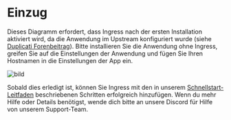 # Einzug

Dieses Diagramm erfordert, dass Ingress nach der ersten Installation aktiviert wird, da die Anwendung im Upstream konfiguriert wurde (siehe [Duplicati Forenbeitrag](https://forum.duplicati.com/t/error-message-in-browser-the-host-header-sent-by-the-client-is-not-allowed/5806)). Bitte installieren Sie die Anwendung ohne Ingress, greifen Sie auf die Einstellungen der Anwendung und fügen Sie Ihren Hostnamen in die Einstellungen der App ein.

![bild](https://user-images.githubusercontent.com/89483932/174445638-bac32cc8-375f-4fdb-a99f-f8b75a4613e1.png)

Sobald dies erledigt ist, können Sie Ingress mit den in unserem [Schnellstart-Leitfaden](https://truecharts.org/docs/manual/SCALE%20Apps/Quick-Start%20Guides/add-ingress/) beschriebenen Schritten erfolgreich hinzufügen. Wenn du mehr Hilfe oder Details benötigst, wende dich bitte an unsere Discord für Hilfe von unserem Support-Team.
